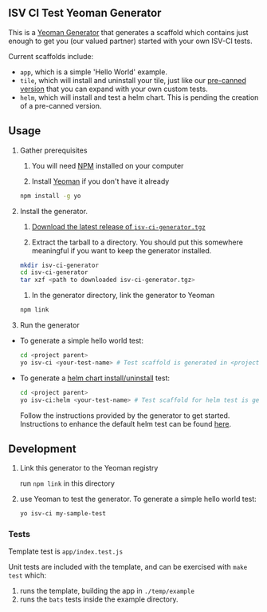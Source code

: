 ## ISV CI Test Yeoman Generator

This is a [Yeoman Generator](https://yeoman.io/) that generates a scaffold which contains just enough
to get you (our valued partner) started with your own ISV-CI tests.

Current scaffolds include:

* `app`, which is a simple 'Hello World' example. 
* `tile`, which will install and uninstall your tile, just like our [pre-canned version](https://github.com/cf-platform-eng/isv-ci-toolkit/tree/main/tests/install-uninstall-pas-tile)
  that you can expand with your own custom tests.
* `helm`, which will install and test a helm chart. This is pending the creation of a pre-canned version. 

## Usage

1. Gather prerequisites
    1. You will need [NPM](https://www.npmjs.com/) installed on your computer

    1. Install [Yeoman](https://yeoman.io/) if you don't have it already
    ```bash
    npm install -g yo
    ```

1. Install the generator.

    1. [Download the latest release of `isv-ci-generator.tgz`](https://github.com/cf-platform-eng/isv-ci-generator/releases)

    1. Extract the tarball to a directory. You should put this somewhere meaningful if you want to keep the generator installed.
    ```bash
    mkdir isv-ci-generator
    cd isv-ci-generator
    tar xzf <path to downloaded isv-ci-generator.tgz>
    ```
   
   1. In the generator directory, link the generator to Yeoman
    ```bash
    npm link
    ```   

4. Run the generator
- To generate a simple hello world test:
    ```bash
    cd <project parent> 
    yo isv-ci <your-test-name> # Test scaffold is generated in <project parent>/<your-test-name> 
    ```
- To generate a [helm chart install/uninstall](./helm/templates/README.md) test:
    ```bash
    cd <project parent> 
    yo isv-ci:helm <your-test-name> # Test scaffold for helm test is generated in <project parent>/<your-test-name> 
    ```    
    Follow the instructions provided by the generator to get started. Instructions to enhance the default helm test can be found [here](./docs/customize-test.md).

## Development

1. Link this generator to the Yeoman registry

    run `npm link` in this directory
     
2. use Yeoman to test the generator. To generate a simple hello world test:
    ```bash
    yo isv-ci my-sample-test
    ```
### Tests

Template test is `app/index.test.js`

Unit tests are included with the template, and can be exercised with `make test` which:
  1. runs the template, building the app in `./temp/example`
  2. runs the `bats` tests inside the example directory.